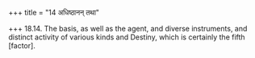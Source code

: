 +++
title = "14 अधिष्ठानन् तथा"

+++
18.14. The basis, as well as the agent, and diverse instruments, and
distinct activity of various kinds and Destiny, which is certainly the
fifth \[factor\].
